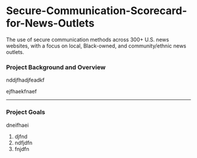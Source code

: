 # Secure-Communication-Scorecard-for-News-Outlets
 The use of secure communication methods across 300+ U.S. news websites, with a focus on local, Black-owned, and community/ethnic news outlets.
 ### Project Background and Overview

nddjfhadjfeadkf

ejfhaekfnaef

---

### Project Goals

dneifhaei

1. djfnd
2. ndfjdfn
3. fnjdfn
